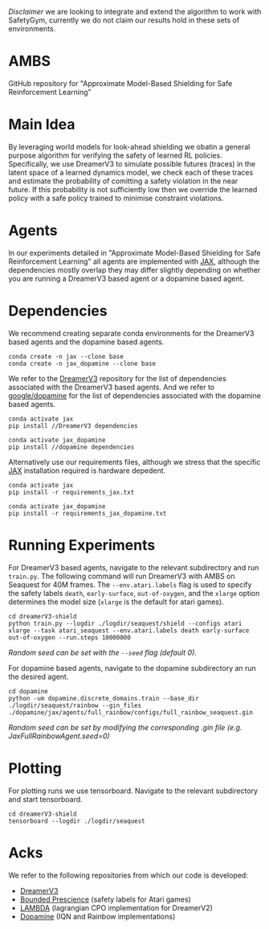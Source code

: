 *Disclaimer* we are looking to integrate and extend the algorithm to work with SafetyGym, currently we do not claim our results hold in these sets of environments.

# AMBS

GitHub repository for "Approximate Model-Based Shielding for Safe Reinforcement Learning"

# Main Idea

By leveraging world models for look-ahead shielding we obatin a general purpose algorithm for verifying the safety of learned RL policies. Specifically, we use DreamerV3 to simulate possible futures (traces) in the latent space of a learned dynamics model, we check each of these traces and estimate the probability of comitting a safety violation in the near future. If this probability is not sufficiently low then we override the learned policy with a safe policy trained to minimise constraint violations.

# Agents

In our experiments detailed in "Approximate Model-Based Shielding for Safe Reinforcement Learning" all agents are implemented with [JAX](https://github.com/google/jax#pip-installation-gpu-cuda), although the dependencies mostly overlap they may differ slightly depending on whether you are running a DreamerV3 based agent or a dopamine based agent.

# Dependencies

We recommend creating separate conda environments for the DreamerV3 based agents and the dopamine based agents. 
```
conda create -n jax --clone base
conda create -n jax_dopamine --clone base
```

We refer to the [DreamerV3](https://github.com/danijar/dreamerv3) repository for the list of dependencies associated with the DreamerV3 based agents. And we refer to [google/dopamine](https://github.com/google/dopamine) for the list of dependencies associated with the dopamine based agents.
```
conda activate jax
pip install //DreamerV3 dependencies
```

```
conda activate jax_dopamine
pip install //dopamine dependencies
```
Alternatively use our requirements files, although we stress that the specific [JAX](https://github.com/google/jax#pip-installation-gpu-cuda) installation required is hardware depedent.

```
conda activate jax
pip install -r requirements_jax.txt
```

```
conda activate jax_dopamine
pip install -r requirements_jax_dopamine.txt
```
# Running Experiments
For DreamerV3 based agents, navigate to the relevant subdirectory and run ```train.py```. The following command will run DreamerV3 with AMBS on Seaquest for 40M frames. The ```--env.atari.labels``` flag is used to specify the safety labels ```death```, ```early-surface```, ```out-of-oxygen```,  and the ```xlarge``` option determines the model size (```xlarge``` is the default for atari games).
```
cd dreamerV3-shield
python train.py --logdir ./logdir/seaquest/shield --configs atari xlarge --task atari_seaquest --env.atari.labels death early-surface out-of-oxygen --run.steps 10000000
```
*Random seed can be set with the ```--seed``` flag (default 0).*

For dopamine based agents, navigate to the dopamine subdirectory an run the desired agent.
```
cd dopamine
python -um dopamine.discrete_domains.train --base_dir ./logdir/seaquest/rainbow --gin_files ./dopamine/jax/agents/full_rainbow/configs/full_rainbow_seaquest.gin
```
*Random seed can be set by modifying the corresponding .gin file (e.g. JaxFullRainbowAgent.seed=0)*

# Plotting

For plotting runs we use tensorboard. Navigate to the relevant subdirectory and start tensorboard.
```
cd dreamerV3-shield
tensorboard --logdir ./logdir/seaquest
```

# Acks

We refer to the following repositories from which our code is developed:

- [DreamerV3](https://github.com/danijar/dreamerv3)
- [Bounded Prescience](https://github.com/HjalmarWijk/bounded-prescience) (safety labels for Atari games)
- [LAMBDA](https://github.com/yardenas/la-mbda) (lagrangian CPO implementation for DreamerV2)
- [Dopamine](https://github.com/google/dopamine) (IQN and Rainbow implementations)


